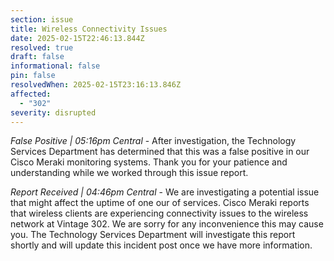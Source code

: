 ```yaml
---
section: issue
title: Wireless Connectivity Issues
date: 2025-02-15T22:46:13.844Z
resolved: true
draft: false
informational: false
pin: false
resolvedWhen: 2025-02-15T23:16:13.846Z
affected:
  - "302"
severity: disrupted
---
```

*False Positive | 05:16pm Central* - After investigation, the Technology Services Department has determined that this was a false positive in our Cisco Meraki monitoring systems. Thank you for your patience and understanding while we worked through this issue report.

*Report Received | 04:46pm Central* - We are investigating a potential issue that might affect the uptime of one our of services. Cisco Meraki reports that wireless clients are experiencing connectivity issues to the wireless network at Vintage 302. We are sorry for any inconvenience this may cause you. The Technology Services Department will investigate this report shortly and will update this incident post once we have more information.